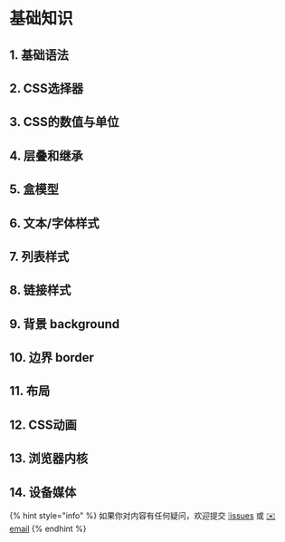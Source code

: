 # 基础知识

## 1. 基础语法

## 2. CSS选择器

## 3. CSS的数值与单位

## 4. 层叠和继承

## 5. 盒模型

## 6. 文本/字体样式

## 7. 列表样式

## 8. 链接样式

## 9. 背景 background

## 10. 边界 border

## 11. 布局

## 12. CSS动画

## 13. 浏览器内核

## 14. 设备媒体



{% hint style="info" %}
如果你对内容有任何疑问，欢迎提交 [❕issues](https://github.com/MrEnvision/Front-end_learning_notes/issues) 或 [ ✉️ email](mailto:EnvisionShen@gmail.com)
{% endhint %}

